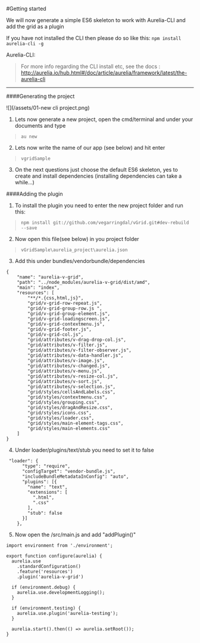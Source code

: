 #Getting started

We will now generate a simple ES6 skeleton to work with Aurelia-CLI and add the grid as a plugin

If you have not installed the CLI then please do so like this:
`npm install aurelia-cli -g`

Aurelia-CLI:
> For more info regarding the CLI install etc, see the docs : http://aurelia.io/hub.html#/doc/article/aurelia/framework/latest/the-aurelia-cli



---

####Generating the project

![](/assets/01-new cli project.png)


1. Lets now generate a new project, open the cmd/terminal and under your documents and type 
>`au new`

2. Lets now write the name of our app (see below) and hit enter
> `vgridSample`

3. On the next questions just choose the default ES6 skeleton, yes to create and install dependencies (installing dependencies can take a while...)

####Adding the plugin

1. To install the plugin you need to enter the new project folder and run this:
> `npm install git://github.com/vegarringdal/vGrid.git#dev-rebuild --save`

2. Now open this file(see below) in you project folder
> `vGridSample\aurelia_project\aurelia.json`

3. Add this under bundles/vendorbundle/dependencies
```
{
    "name": "aurelia-v-grid",
    "path": "../node_modules/aurelia-v-grid/dist/amd",
    "main": "index",
    "resources": [
        "**/*.{css,html,js}",
        "grid/v-grid-row-repeat.js",
        "grid/v-grid-group-row.js ",
        "grid/v-grid-group-element.js",
        "grid/v-grid-loadingscreen.js",
        "grid/v-grid-contextmenu.js",
        "grid/v-grid-footer.js",
        "grid/v-grid-col.js",
        "grid/attributes/v-drag-drop-col.js",
        "grid/attributes/v-filter.js",
        "grid/attributes/v-filter-observer.js",
        "grid/attributes/v-data-handler.js",
        "grid/attributes/v-image.js",
        "grid/attributes/v-changed.js",
        "grid/attributes/v-menu.js",
        "grid/attributes/v-resize-col.js",
        "grid/attributes/v-sort.js",
        "grid/attributes/v-selection.js",
        "grid/styles/cellsAndLabels.css",
        "grid/styles/contextmenu.css",
        "grid/styles/grouping.css",
        "grid/styles/dragAndResize.css",
        "grid/styles/icons.css",
        "grid/styles/loader.css",
        "grid/styles/main-element-tags.css",
        "grid/styles/main-elements.css"
    ]
}
```
4. Under loader/plugins/text/stub you need to set it to false

```
 "loader": {
      "type": "require",
      "configTarget": "vendor-bundle.js",
      "includeBundleMetadataInConfig": "auto",
      "plugins": [{
        "name": "text",
        "extensions": [
          ".html",
          ".css"
        ],
        "stub": false
      }]
    },

```
5. Now open the /src/main.js and add "addPlugin()"

```
import environment from './environment';

export function configure(aurelia) {
  aurelia.use
    .standardConfiguration()
    .feature('resources')
    .plugin('aurelia-v-grid')

  if (environment.debug) {
    aurelia.use.developmentLogging();
  }

  if (environment.testing) {
    aurelia.use.plugin('aurelia-testing');
  }

  aurelia.start().then(() => aurelia.setRoot());
}
```

